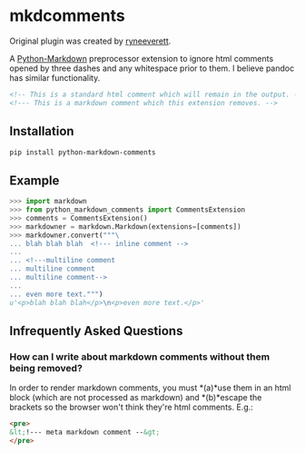 mkdcomments
===========

Original plugin was created by [ryneeverett](https://github.com/ryneeverett/python-markdown-comments).

A [Python-Markdown](https://github.com/waylan/Python-Markdown) preprocessor extension to ignore html comments opened by three dashes and any whitespace prior to them. I believe pandoc has similar functionality.

```html
<!-- This is a standard html comment which will remain in the output. -->
<!--- This is a markdown comment which this extension removes. -->
```

Installation
------------

```sh
pip install python-markdown-comments
```

Example
-------
```python
>>> import markdown
>>> from python_markdown_comments import CommentsExtension
>>> comments = CommentsExtension()
>>> markdowner = markdown.Markdown(extensions=[comments])
>>> markdowner.convert("""\
... blah blah blah  <!--- inline comment -->
...
... <!---multiline comment
... multiline comment
... multiline comment-->
...
... even more text.""")
u'<p>blah blah blah</p>\n<p>even more text.</p>'
```

Infrequently Asked Questions
----------------------------

### How can I write about markdown comments without them being removed?

In order to render markdown comments, you must *(a)*use them in an html block (which are not processed as markdown) and *(b)*escape the brackets so the browser won't think they're html comments. E.g.:

```html
<pre>
&lt;!--- meta markdown comment --&gt;
</pre>
```
